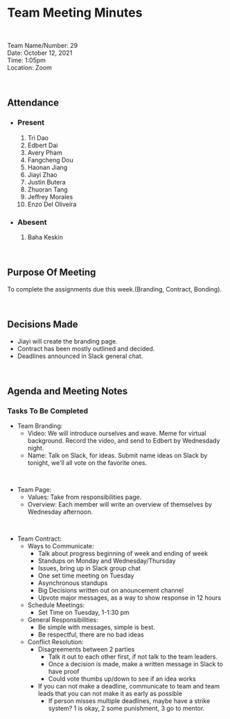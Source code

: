 # Team Meeting Minutes #

<br>

Team Name/Number: 29 <br>
Date: October 12, 2021<br>
Time: 1:05pm<br>
Location: Zoom<br>

<br>

## Attendance ##

- ### Present ###
    1. Tri Dao 
    2. Edbert Dai
    3. Avery Pham
    4. Fangcheng Dou
    5. Haonan Jiang
    6. Jiayi Zhao
    7. Justin Butera
    8. Zhuoran Tang
    9. Jeffrey Morales
    10. Enzo Del Oliveira

- ### Abesent ###
    1. Baha Keskin

<br>

## Purpose Of Meeting ##

To complete the assignments due this week.(Branding, Contract, Bonding).

<br>

## Decisions Made ##

- Jiayi will create the branding page.
- Contract has been mostly outlined and decided.
- Deadlines announced in Slack general chat.

<br>

## Agenda and Meeting Notes ##

### Tasks To Be Completed ###

- Team Branding: 
    - Video: We will introduce ourselves and wave. Meme for virtual background. Record the video, and send to Edbert by Wednesdady night.
    - Name: Talk on Slack, for ideas. Submit name ideas on Slack by tonight, we'll all vote on the favorite ones.
  
<br>

-  Team Page: 
   - Values: Take from responsibilities page.
   - Overview: Each member will write an overview of themselves by Wednesday afternoon.

<br>

- Team Contract:
    - Ways to Communicate:
      - Talk about progress beginning of week and ending of week
      - Standups on Monday and Wednesday/Thursday
      - Issues, bring up in Slack group chat
      - One set time meeting on Tuesday
      - Asynchronous standups
      - Big Decisions written out on anouncement channel
      - Upvote major messages, as a way to show response in 12 hours
    - Schedule Meetings:
      - Set Time on Tuesday, 1-1:30 pm
    - General Responsibilities:
      - Be simple with messages, simple is best.
      - Be respectful, there are no bad ideas
    - Conflict Resolution: 
      - Disagreements between 2 parties
        - Talk it out to each other first, if not talk to the team leaders.
        - Once a decision is made, make a written message in Slack to have proof 
        - Could vote thumbs up/down to see if an idea works 
      - If you can not make a deadline, communicate to team and team leads that you can not make it as early as possible
        - If person misses multiple deadlines, maybe have a strike system? 1 is okay, 2 some punishment, 3 go to mentor.
